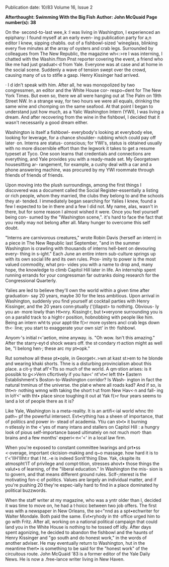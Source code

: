 Publication date: 10/83
Volume 16, Issue 2

**Afterthought: Swimming With the Big Fish**
**Author: John McQuaid**
**Page number(s): 38**

On the· second-to-last wee_k :I was living in Washington, I 
experienced an epiphany: I found myself at an early even-
ing publication party for a,n editor I knew, sipping chablis. 
out of a fishbowl-sized 'wineglass, blinking every five 
minutes at the array of oysters and crab legs. Surrounded 
by colleagues from The New Republic, the magazine wh<:>re I 
was interning, I chatted with the Washin.f!ton Pnst reporter 
covering the event, a friend who like me had just graduat<·d 
from Yale. Everyone was at case and at home in the social 
scene. Suddenly a wave of tension swept over the crowd, 
causing many of us to stifle a gasp. Henry Kissinger had 
arrived. 

· I d idn't speak with him. After all, he was monopolized 
by two congressmen, an editor and the White House cor-
respo~dent for The New York Times. But even so, there we 
all were hanging out at The Palm on 19th Street NW. In a 
strange way, for two hours we were all equals, drinking the 
same wine and chomping on the same seafood. At that 
point I began to understand just how much, as a Yalic 
Washington Intern (YWI), I was living a dream. And after 
recovering from the wine in the fishbowl, I decided that it 
wasn't necessarily a good dream either. 

Washington is itself a fishbowl- everybody's looking at 
everybody else, looking for leverage, for a chance shoulder-
rubbing which could pay off later· on. Interns are status-
conscious; for YWI's, status is obtained usually with no 
more discernible effort than the legwork it takes to get a 
resume typeset at Tyco. One soon learns that credentials 
and connections are everything, and Yale provides you 
with a ready-made set. My Georgetown housesitting ar-
rangement, for example, a cushy deal with a car and a 
phone answering machine, was procured by my YWI 
roommate through friends of friends of friends. 

Upon moving into the plush surroundings, among the 
first things I discovered was a document called the Social 
Register-essentially a listing or rich people, whom they 
married, the clubs they belong to and the schools they at-
tended. I immediately began searching for Yalies I knew, 
found a few I expected to be in there and a few I did not. 
My name, alas, wasn't in there, but for some reason I 
almost wished it were. Once you feel yourself being con-
sumed by the "Washington scene,". it's hard to face the fact 
that you really may not belong after all. Many hunger to 
overcome this self doubt. 

"Interns are carnivorous creatures," wrote Robin Davis 
(herself an intern) in a piece in The New Republic last 
September, "and in the summer Washington is crawling 
with thousands of interns hell-bent on devouring every-
thing in s-ight." Each June an entire intern sub-culture 
springs up with its own social life and its own rules. Prox-
imity to power is the most valued commodity, what pro-
vides you with a name to drop and, many hope, the 
knowledge to climb Capitol Hill later in life. An internship 
spent running errands for your congressman far outranks 
doing research for the Congressional Quarterly. 

Yalies are led to believe they'll own the world within a 
given time after graduation- say 20 years, maybe 30 for 
the less ambitious. Upon arrival in Washington, suddenly 
you find yourself at cocktail parties with Henry Kissinger, 
and the 20 years conn·ptually ('()llapst> to nothirtg. Obvious-
ly you an· more lowly than Ht•nry. Kissingt·r, but t•veryone 
surrounding you is on a paralld track to a hight·r position, 
hobnobbing with people like him. Being an intern wht·ts 
your appt·tite f(>r more oysters ancl crab legs down th<· line; 
you start to exaggerate your own sizt' in tht· fishbowl. 

Anyom·'s initial r<'aetion, mine anyway. is. "Oh wow. Isn't 
this amazing." After the starry-eyt·d shock wears off. the 
st·condary rt·action might as well be, "I belong hen·; these 
arc my pt•opk." 

Rut somehow all these pt•ople, in Georget<.>wn at kast 
st>em to he blonde and wearing khaki shorts. Thne is a 
disturbing provincialism about this place. a cit-y that afl'<Tts 
so much of the world. A qm·stion arises: is it possibk to 
g<>Vern cflcrtively if you hav<' nt'vt•r left tht• Eastern 
Establishment's Boston-to-Washington corridor? Is Wash-
ington in fact the natural tnminus of the universe. the 
plat·e where all roads kad? And if so, is tht•n· nothing 
wmng with taking the short t·ut from New Hav<·n and fall-
ing in loY<' with tht• place since toughing it out at Yak f(>r 
four years seems to land a lot of people there as it is? 

Like Yale, Washington is a meta-reality. It is an artifi<·ial 
world whnc tht· path~ pf the powerful intersect. Evt•rything 
has a sheen of importance, that of politics and power in-
stead of academia. Ytiu can st•t• it burning n·stlessly in the 
<'yes of many intans and stallers on Capitol Hill : a hungry 
look of pious self-importance based ultimately on not much 
mort· than brains and a few months' experi<·n<'<' in a local 
law firm. 

When you're exposed to constant committee lwarings 
and prt•ss <·overage, important ckcision-making and q~o­
massage. how hard it is to t'<'IIH'lllht:r that I ht..-e is indeed 
Sonlt'thing Ebw. Yak, ckspite its atmospht'IT of privilege 
and compt·tition, stresses ahovt• those things the valut•s of 
learning, of the "liberal education." In Washington the mis-
sion is to govern, and that means different ground rules. 
Sclf-;nterest is the motivating fon-c of politics. Values are 
largely an individual matter, and if you're pushing 20 
they're espec-ially hard to find in a place dominated hy 
political buzzwords. 

When the staff writer at my magazine, who was a yntr 
older than I, decided it was time to move on, he had a 
t·hoicc between two job offers. The first was with a 
newspaper in New Orleans, the se<"nnd as a spt•echwriter 
for Walter Mondale. Both paid the same. Evt•ryhody in tht· 
office urged him to go with Fritz. After all, working on a 
national political campaign that could land you in the 
White House is nothing to he tossed off idly. After days 
spent agonizing, he decided to abandon the fishbowl and 
the haunts of Henry Kissinger and "go south and do honest 
work," in the words of another adviser. He may eventually 
return to Washington, hut in the meantime thert• is 
something to be said for the "honest work" of the circuitous 
route. 
John McQuaid '83 is a former editor of the Yale Daily News. He 
is now a .free-lance writer living in New Haven.